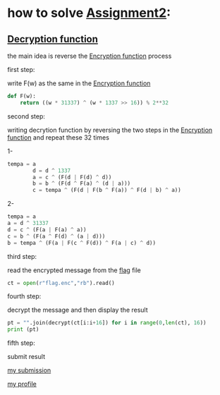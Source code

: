 # how to solve [Assignment2](https://github.com/nora9/Assignment2/blob/master/assignment2.py):
## [Decryption function](https://github.com/nora9/Assignment2/blob/master/assignment2.py)
the main idea is reverse the [Encryption function](https://github.com/nora9/Assignment2/blob/master/encrypt.py) process

first step:

write F(w) as the same in the [Encryption function](https://github.com/nora9/Assignment2/blob/master/encrypt.py)

```python
def F(w):
	return ((w * 31337) ^ (w * 1337 >> 16)) % 2**32
```

second step:

writing decrytion function by reversing the two steps in the [Encryption function](https://github.com/nora9/Assignment2/blob/master/encrypt.py) and repeat these 32 times

1-
```python
tempa = a
        d = d ^ 1337
        a = c ^ (F(d | F(d) ^ d))
        b = b ^ (F(d ^ F(a) ^ (d | a)))
        c = tempa ^ (F(d | F(b ^ F(a)) ^ F(d | b) ^ a))
```

2-
```python
tempa = a
a = d ^ 31337
d = c ^ (F(a | F(a) ^ a))
c = b ^ (F(a ^ F(d) ^ (a | d)))
b = tempa ^ (F(a | F(c ^ F(d)) ^ F(a | c) ^ d))
```

third step:

read the encrypted message from the [flag](https://github.com/nora9/Assignment2/blob/master/flag.enc) file

```python
ct = open(r"flag.enc","rb").read()
```

fourth step:

decrypt the message and then display the result
```python
pt = "".join(decrypt(ct[i:i+16]) for i in range(0,len(ct), 16))
print (pt)
```

fifth step:

submit result

[my submission](https://github.com/nora9/Assignment2/blob/master/1.png)

[my profile](https://github.com/nora9/Assignment2/blob/master/2.png)
